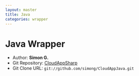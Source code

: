 ```yaml
---
layout: master
title: Java
categories: wrapper
---
```


# Java Wrapper

- Author: **Simon G.**
- Git Repository: [CloudAppSharp](https://github.com/simong/CloudAppJava)
- Git Clone URL: `git://github.com/simong/CloudAppJava.git`
